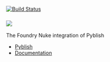 [![Build Status][travis-image]][travis-link]

### ![][logo]

The Foundry Nuke integration of Pyblish

- [Pyblish][]
- [Documentation][docs]

[Pyblish]: https://github.com/pyblish/pyblish
[usergroup]: https://groups.google.com/forum/#!forum/pyblish
[docs]: https://github.com/pyblish/pyblish-nuke/wiki
[logo]: https://github.com/pyblish/pyblish/wiki/images/nuke-pyblish.png

[travis-image]: https://travis-ci.org/pyblish/pyblish-nuke.svg?branch=master
[travis-link]: https://travis-ci.org/pyblish/pyblish-nuke
